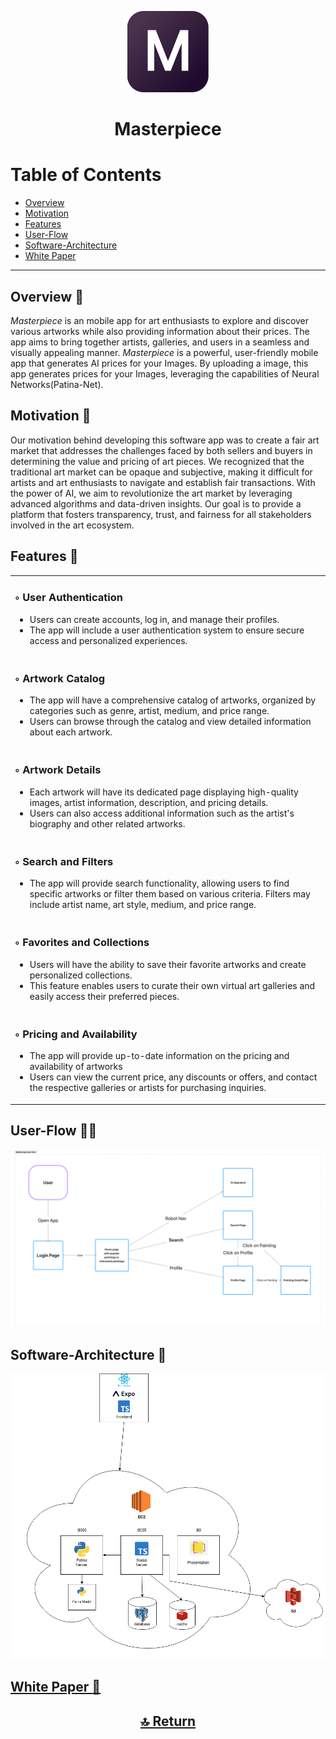 
<p  align="center">
  <a href="url"><img src="https://github.com/prince-ao/masterpiece/blob/warhol/assets/images/icons/android/play_store_512-rounded.png" height="auto" width="130"></a>
</p>
<h1 align="center" id="top"> Masterpiece </h1>
<h1>Table of Contents</h1>

- [Overview](#overview)
- [Motivation](#motivation)
- [Features](#features)
- [User-Flow](#user-flow)
- [Software-Architecture](#software-architecture)
- [White Paper](#white-paper)

---

## Overview :round_pushpin:<a name="overview"></a>

*Masterpiece* is an mobile app for art enthusiasts to explore and discover various artworks while also providing information about their prices. The app aims to bring together artists, galleries, and users in a seamless and visually appealing manner. *Masterpiece* is a powerful, user-friendly mobile app that generates AI prices for your Images. By uploading a image, this app generates prices for your Images, leveraging the capabilities of Neural Networks(Patina-Net).

## Motivation :runner:<a name="motivation"></a>

Our motivation behind developing this software app was to create a fair art market that addresses the challenges faced by both sellers and buyers in determining the value and pricing of art pieces. We recognized that the traditional art market can be opaque and subjective, making it difficult for artists and art enthusiasts to navigate and establish fair transactions. With the power of AI, we aim to revolutionize the art market by leveraging advanced algorithms and data-driven insights. Our goal is to provide a platform that fosters transparency, trust, and fairness for all stakeholders involved in the art ecosystem.

## Features :wrench:<a name="features"></a>

<table align="center" width="200px" >
    <tr>
        <td>
            <h3>◦ User Authentication</h3>
            <ul>
                <li>Users can create accounts, log in, and manage their profiles.</li>
                <li>The app will include a user authentication system to ensure secure access and personalized experiences. </li>
            </ul>
        </td>
    </tr>
   <tr>
        <td>
            <h3>◦ Artwork Catalog</h3>
            <ul>
                <li>The app will have a comprehensive catalog of artworks, organized by categories such as genre, artist, medium, and price range.</li>
                <li>Users can browse through the catalog and view detailed information about each artwork. </li>
            </ul>
        </td>
    </tr>
   <tr>
        <td>
            <h3>◦ Artwork Details</h3>
            <ul>
                <li>Each artwork will have its dedicated page displaying high-quality images, artist information, description, and pricing details.</li>
                <li>Users can also access additional information such as the artist's biography and other related artworks.</li>
            </ul>
        </td>
    </tr>
  <tr>
        <td>
            <h3>◦ Search and Filters</h3>
            <ul>
                <li>The app will provide search functionality, allowing users to find specific artworks or filter them based on various criteria. Filters may include artist name, art style, medium, and price range.</li>
            </ul>
        </td>
    </tr>
   <tr>
        <td>
            <h3>◦ Favorites and Collections</h3>
            <ul>
                <li>Users will have the ability to save their favorite artworks and create personalized collections.</li>
                <li>This feature enables users to curate their own virtual art galleries and easily access their preferred pieces.</li>
            </ul>
        </td>
    </tr>
   <tr>
        <td>
            <h3>◦ Pricing and Availability</h3>
            <ul>
                <li>The app will provide up-to-date information on the pricing and availability of artworks</li>
                <li>Users can view the current price, any discounts or offers, and contact the respective galleries or artists for purchasing inquiries.</li>
            </ul>
        </td>
    </tr>
</table>


## User-Flow :technologist:<a name="user-flow"></a>

![Untitled.png](https://github.com/prince-ao/masterpiece/blob/main/assets/images/User-flow.png)

## Software-Architecture :construction_worker:<a name="software-architecture"></a>

![Untitled.png](https://github.com/prince-ao/masterpiece/blob/warhol/assets/images/software%20architecture.png)
## <a name = "white-paper" href ="https://github.com/prince-ao/masterpiece/blob/main/documentation/white-paper.md">White Paper :scroll:</a>
<h2 align="center">
  <a href="#top"><b>🔝 Return </b></a>
</h2>
